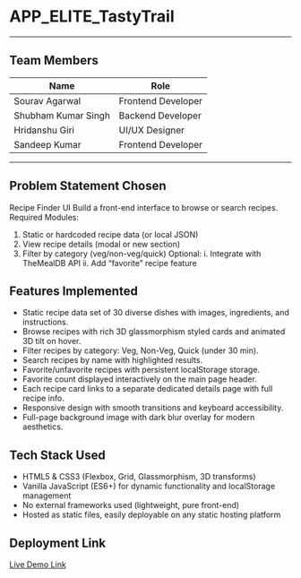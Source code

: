 # APP_ELITE_TastyTrail

---

## Team Members
| Name                       | Role                |
|----------------------------|---------------------|
| Sourav Agarwal             | Frontend Developer  |
| Shubham Kumar Singh        | Backend Developer   |
| Hridanshu Giri             | UI/UX Designer      |
| Sandeep Kumar              | Frontend Developer  |

---

## Problem Statement Chosen

Recipe Finder UI
Build a front-end interface to browse or search recipes.
Required Modules:
1. Static or hardcoded recipe data (or local JSON)
2. View recipe details (modal or new section)
3. Filter by category (veg/non-veg/quick)
Optional:
i. Integrate with TheMealDB API
ii. Add “favorite” recipe feature

## Features Implemented

- Static recipe data set of 30 diverse dishes with images, ingredients, and instructions.
- Browse recipes with rich 3D glassmorphism styled cards and animated 3D tilt on hover.
- Filter recipes by category: Veg, Non-Veg, Quick (under 30 min).
- Search recipes by name with highlighted results.
- Favorite/unfavorite recipes with persistent localStorage storage.
- Favorite count displayed interactively on the main page header.
- Each recipe card links to a separate dedicated details page with full recipe info.
- Responsive design with smooth transitions and keyboard accessibility.
- Full-page background image with dark blur overlay for modern aesthetics.

## Tech Stack Used

- HTML5 & CSS3 (Flexbox, Grid, Glassmorphism, 3D transforms)
- Vanilla JavaScript (ES6+) for dynamic functionality and localStorage management
- No external frameworks used (lightweight, pure front-end)
- Hosted as static files, easily deployable on any static hosting platform

## Deployment Link

[Live Demo Link](https://appelite-tastetrail.netlify.app/)
